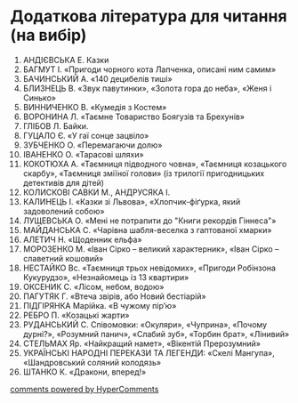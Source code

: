 <div id="hypercomments_widget" class="js-hypercomments-widget invisible"></div>

# Додаткова література для читання (на вибір)

1.	АНДІЄВСЬКА Е. Казки 
2.	БАГМУТ І. «Пригоди чорного кота Лапченка, описані ним самим» 
3.	БАЧИНСЬКИЙ А. «140 децибелів тиші»
4.	БЛИЗНЕЦЬ В. «Звук павутинки», «Золота гора до неба», «Женя і Синько» 
5.	ВИННИЧЕНКО В. «Кумедія з Костем» 
6.	ВОРОНИНА Л. «Таємне Товариство Боягузів та Брехунів»
7.	ГЛІБОВ Л. Байки. 
8.	ГУЦАЛО Є. «У гаї сонце зацвіло»
9.	ЗУБЧЕНКО   О. «Перемагаючи долю»
10.	ІВАНЕНКО О. «Тарасові шляхи»
11.	КОКОТЮХА А. «Таємниця підводного човна», «Таємниця козацького скарбу», «Таємниця зміїної голови» (із трилогії пригодницьких детективів для дітей) 
12.	КОЛИСКОВІ  САВКИ М.,  АНДРУСЯКА І.
13.	КАЛИНЕЦЬ І. «Казки зі Львова», «Хлопчик-фіґурка, який задоволений собою» 
14.	ЛУЩЕВСЬКА О. «Мені не потрапити до "Книги рекордів Гіннеса"»
15.	МАЙДАНСЬКА С. «Чарівна шабля-веселка з гаптованої хмарки» 
16.	АЛЕТИЧ Н. «Щоденник ельфа»
17.	МОРОЗЕНКО М. «Іван Сірко – великий характерник», «Іван Сірко – славетний кошовий»
18.	НЕСТАЙКО Вс. «Таємниця трьох невідомих», «Пригоди Робінзона Кукурудзо», «Незнайомець із 13 квартири» 
19.	ОКСЕНИК С. «Лісом, небом, водою» 
20.	ПАГУТЯК Г. «Втеча звірів, або Новий бестіарій» 
21.	ПІДГІРЯНКА Марійка. «В чужому пір’ю» 
22.	РЕБРО П. «Козацькі жарти» 
23.	РУДАНСЬКИЙ С. Співомовки: «Окуляри», «Чуприна», «Почому дурні?», «Розумний панич», «Слабий зуб», «Торбин брат», «Лінивий»
24.	СТЕЛЬМАХ Яр. «Найкращий намет», «Вікентій Прерозумний»
25.	УКРАЇНСЬКІ НАРОДНІ ПЕРЕКАЗИ ТА ЛЕГЕНДИ: «Скелі Мангупа», «Шандровський соляний колодязь» 
26.	ШТАНКО К. «Дракони, вперед!»

<div class="js-hypercomments-container">
<a href="http://hypercomments.com" class="hc-link" title="comments widget">comments powered by HyperComments</a>
</div>